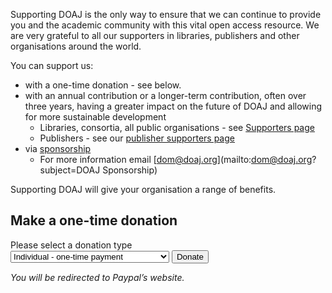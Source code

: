 Supporting DOAJ is the only way to ensure that we can continue to provide you and the academic community with this vital open access resource. We are very grateful to all our supporters in libraries, publishers and other organisations around the world.

You can support us:

+ with a one-time donation - see below.
+ with an annual contribution or a longer-term contribution, often over three years, having a greater impact on the future of DOAJ and allowing for more sustainable development
  * Libraries, consortia, all public organisations - see [Supporters page](/support/supporters/)
  * Publishers - see our [publisher supporters page](/support/publisher-supporter/)
+ via [sponsorship](/support/sponsors/)
  * For more information email [dom@doaj.org](mailto:dom@doaj.org?subject=DOAJ Sponsorship)

Supporting DOAJ will give your organisation a range of benefits.

## Make a one-time donation

<form action="https://www.paypal.com/cgi-bin/webscr" method="post" target="_top">
  <input type="hidden" name="cmd" value="_s-xclick">
  <input type="hidden" name="hosted_button_id" value="UP6B3VXCP2FHJ">
  <input type="hidden" name="on0" value="One-off payment">
  <label for="support-one-off">Please select a donation type</label>
  <div class="input-group">
      <select name="os0" id="support-one-off">
    	 <option value="Individual - one-time payment">Individual - one-time payment </option>
    	 <option value="Academic Library - one-time payment">Academic Library - one-time payment </option>
    	 <option value="Library Consortium - one-time payment">Library Consortium - one-time payment </option>
    	 <option value="Aggregator - one-time payment">Aggregator - one-time payment </option>
      </select>
    <input type="submit" name="submit" value="Donate" title="PayPal - The safer, easier way to pay online!" alt="Donate with PayPal button" />
  </div>
</form>

_You will be redirected to Paypal’s website._
